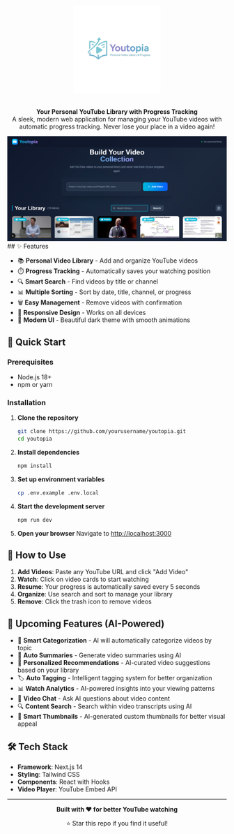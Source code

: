 <div align="center">
  <img src="public/Youtopia_Logo.png" alt="Youtopia Logo" width="200">
</div>

<br>

<p align="center">
  <strong>Your Personal YouTube Library with Progress Tracking</strong>
  <br>
  A sleek, modern web application for managing your YouTube videos with automatic progress tracking. Never lose your place in a video again!
</p>

<div align="center">
  <img src="public/Preview_Image.png" alt="Youtopia Preview" width="800">
</div>
## ✨ Features

- 📚 **Personal Video Library** - Add and organize YouTube videos
- ⏱️ **Progress Tracking** - Automatically saves your watching position
- 🔍 **Smart Search** - Find videos by title or channel
- 📊 **Multiple Sorting** - Sort by date, title, channel, or progress
- 🗑️ **Easy Management** - Remove videos with confirmation
- 📱 **Responsive Design** - Works on all devices
- 🌙 **Modern UI** - Beautiful dark theme with smooth animations

## 🚀 Quick Start

### Prerequisites
- Node.js 18+
- npm or yarn

### Installation

1. **Clone the repository**
   ```bash
   git clone https://github.com/yourusername/youtopia.git
   cd youtopia
   ```

2. **Install dependencies**
   ```bash
   npm install
   ```

3. **Set up environment variables**
   ```bash
   cp .env.example .env.local
   ```

4. **Start the development server**
   ```bash
   npm run dev
   ```

5. **Open your browser**
   Navigate to [http://localhost:3000](http://localhost:3000)

## 🎯 How to Use

1. **Add Videos**: Paste any YouTube URL and click "Add Video"
2. **Watch**: Click on video cards to start watching
3. **Resume**: Your progress is automatically saved every 5 seconds
4. **Organize**: Use search and sort to manage your library
5. **Remove**: Click the trash icon to remove videos

## 🤖 Upcoming Features (AI-Powered)

- 🎵 **Smart Categorization** - AI will automatically categorize videos by topic
- 📝 **Auto Summaries** - Generate video summaries using AI
- 🎯 **Personalized Recommendations** - AI-curated video suggestions based on your library
- 🏷️ **Auto Tagging** - Intelligent tagging system for better organization  
- 📊 **Watch Analytics** - AI-powered insights into your viewing patterns
- 💬 **Video Chat** - Ask AI questions about video content
- 🔍 **Content Search** - Search within video transcripts using AI
- 🎨 **Smart Thumbnails** - AI-generated custom thumbnails for better visual appeal

## 🛠️ Tech Stack

- **Framework**: Next.js 14
- **Styling**: Tailwind CSS
- **Components**: React with Hooks
- **Video Player**: YouTube Embed API

---

<div align="center">

**Built with ❤️ for better YouTube watching**

⭐ Star this repo if you find it useful!

</div>
